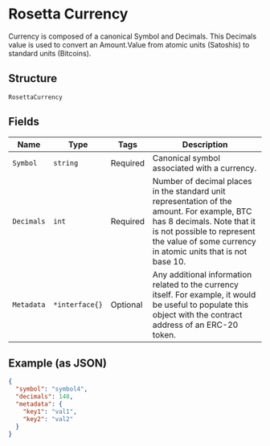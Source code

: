 # Rosetta Currency

Currency is composed of a canonical Symbol and Decimals. This Decimals value is used to convert an Amount.Value from atomic units (Satoshis) to standard units (Bitcoins).

## Structure

`RosettaCurrency`

## Fields

| Name       | Type           | Tags     | Description                                                                                                                                                                                                            |
| ---------- | -------------- | -------- | ---------------------------------------------------------------------------------------------------------------------------------------------------------------------------------------------------------------------- |
| `Symbol`   | `string`       | Required | Canonical symbol associated with a currency.                                                                                                                                                                           |
| `Decimals` | `int`          | Required | Number of decimal places in the standard unit representation of the amount. For example, BTC has 8 decimals. Note that it is not possible to represent the value of some currency in atomic units that is not base 10. |
| `Metadata` | `*interface{}` | Optional | Any additional information related to the currency itself. For example, it would be useful to populate this object with the contract address of an ERC-20 token.                                                       |

## Example (as JSON)

```json
{
  "symbol": "symbol4",
  "decimals": 148,
  "metadata": {
    "key1": "val1",
    "key2": "val2"
  }
}
```
